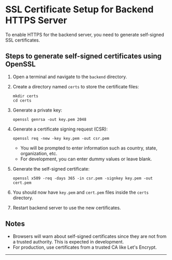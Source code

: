 # SSL Certificate Setup for Backend HTTPS Server

To enable HTTPS for the backend server, you need to generate self-signed SSL certificates.

## Steps to generate self-signed certificates using OpenSSL

1. Open a terminal and navigate to the `backend` directory.

2. Create a directory named `certs` to store the certificate files:
   ```
   mkdir certs
   cd certs
   ```

3. Generate a private key:
   ```
   openssl genrsa -out key.pem 2048
   ```

4. Generate a certificate signing request (CSR):
   ```
   openssl req -new -key key.pem -out csr.pem
   ```
   - You will be prompted to enter information such as country, state, organization, etc.
   - For development, you can enter dummy values or leave blank.

5. Generate the self-signed certificate:
   ```
   openssl x509 -req -days 365 -in csr.pem -signkey key.pem -out cert.pem
   ```

6. You should now have `key.pem` and `cert.pem` files inside the `certs` directory.

7. Restart backend server to use the new certificates.

## Notes

- Browsers will warn about self-signed certificates since they are not from a trusted authority. This is expected in development.
- For production, use certificates from a trusted CA like Let's Encrypt.

---

